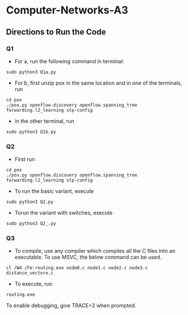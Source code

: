 # Computer-Networks-A3

## Directions to Run the Code

### Q1
- For a, run the following command in terminal:
```
sudo python3 Q1a.py
``` 

- For b, first unzip pox in the same location and in one of the terminals, run
```
cd pox
./pox.py openflow.discovery openflow.spanning_tree forwarding.l2_learning stp-config
```
- in the other terminal, run 
```
sudo python3 Q1b.py
```

### Q2
- First run
```
cd pox
./pox.py openflow.discovery openflow.spanning_tree forwarding.l2_learning stp-config
```
- To run the basic variant, execute 
```
sudo python3 Q2.py
```
- Torun the variant with switches, execute
```
sudo python3 Q2_.py
```

### Q3
- To compile, use any compiler which compiles all the C files into an executable. To use MSVC, the below command can be used.
```
cl /W4 /Fe:routing.exe node0.c node1.c node2.c node3.c distance_vectore.c
```
- To execute, run
```
routing.exe
```
To enable debugging, give TRACE=2 when prompted.

